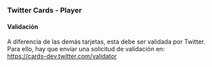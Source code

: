 ### Twitter Cards - Player
#### Validación

A diferencia de las demás tarjetas, esta debe ser validada por Twitter.  
Para ello, hay que enviar una solicitud de validación en:  
https://cards-dev.twitter.com/validator